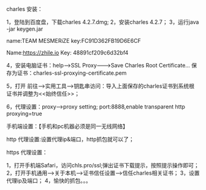 charles 安装：

1，登陆到百度盘，下载charles 4.2.7.dmg;
2，安装charles 4.2.7；
3，运行java -jar keygen.jar

name:TEAM MESMERiZE
key:FC91D362FB19D6E6CF

Name:https://zhile.io
Key: 48891cf209c6d32bf4

4，安装电脑证书：help-->SSL Proxy--->Save Charles Root Certificate...
保存为证书：charles-ssl-proxying-certificate.pem

5，打开 前往-->实用工具-->钥匙串访问：导入上面保存的charles证书到系统根证书并调整为<<始终信任>>；

6，代理设置：proxy-->proxy setting; port:8888,enable transparent http proxying=true

手机端设置：【手机和pc机器必须是同一无线网络】

http 代理设置:设置代理ip&端口，http抓包就可以了；

https 代理设置：

1，打开手机端Safari，访问chls.pro/ssl;弹出证书下载提示，按照提示操作即可；
2，打开手机通用-->关于本机-->证书信任设置-->信任charles相关证书；
3，设置代理ip及端口；
4，愉快的抓包。。。

